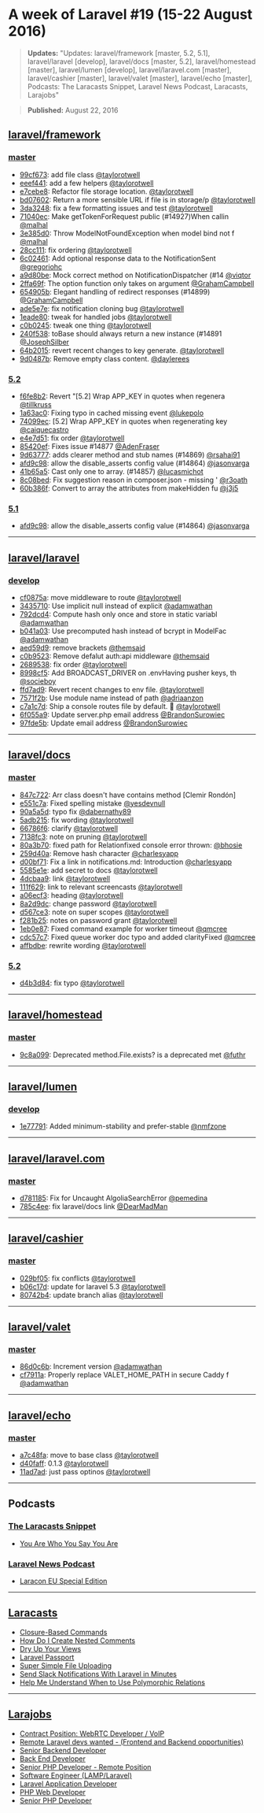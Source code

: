 # A week of Laravel #19 (15-22 August 2016)

> **Updates:** "Updates: laravel/framework [master, 5.2, 5.1], laravel/laravel [develop], laravel/docs [master, 5.2], laravel/homestead [master], laravel/lumen [develop], laravel/laravel.com [master], laravel/cashier [master], laravel/valet [master], laravel/echo [master], Podcasts: The Laracasts Snippet, Laravel News Podcast, Laracasts, Larajobs"

> **Published:** August 22, 2016

## [laravel/framework](https://github.com/laravel/framework)

### [master](https://github.com/laravel/framework/compare/master@{2016-08-15}...master@{2016-08-22})
- [99cf673](https://github.com/laravel/framework/commit/99cf673faea7ed8c18f534596685492b4fb615e0): add file class [@taylorotwell](https://github.com/taylorotwell) 
- [eeef441](https://github.com/laravel/framework/commit/eeef4412dde232071afdfdf0803fd645e364b70a): add a few helpers [@taylorotwell](https://github.com/taylorotwell) 
- [e7cebe8](https://github.com/laravel/framework/commit/e7cebe897c792e6c77485124d95c7b7d8aa78de1): Refactor file storage location. [@taylorotwell](https://github.com/taylorotwell) 
- [bd07602](https://github.com/laravel/framework/commit/bd076028a2532bc6b140ff696dba920bab276fdb): Return a more sensible URL if file is in storage/p [@taylorotwell](https://github.com/taylorotwell) 
- [3da3248](https://github.com/laravel/framework/commit/3da3248afee9da06e0e173c2890104183e765cdb): fix a few formatting issues and test [@taylorotwell](https://github.com/taylorotwell) 
- [71040ec](https://github.com/laravel/framework/commit/71040ec51e58d96f521ab5d5ccf600ea3c4305be): Make getTokenForRequest public (#14927)When callin [@malhal](https://github.com/malhal) 
- [3e385d0](https://github.com/laravel/framework/commit/3e385d09f9ef57150d0d4d8f49ff2b856d0ef293): Throw ModelNotFoundException when model bind not f [@malhal](https://github.com/malhal) 
- [28cc111](https://github.com/laravel/framework/commit/28cc111bf15c501413d0303a849d21c278677106): fix ordering [@taylorotwell](https://github.com/taylorotwell) 
- [6c02461](https://github.com/laravel/framework/commit/6c02461685854c490076e32acb4467eec75e4e67): Add optional response data to the NotificationSent [@gregoriohc](https://github.com/gregoriohc) 
- [a9d80be](https://github.com/laravel/framework/commit/a9d80be3df3b52ea9b9866d5ee614e8996f8f294): Mock correct method on NotificationDispatcher (#14 [@viqtor](https://github.com/viqtor) 
- [2ffa69f](https://github.com/laravel/framework/commit/2ffa69f839746d40ccd0b664ded40d07ec25cbcc): The option function only takes on argument [@GrahamCampbell](https://github.com/GrahamCampbell) 
- [654905b](https://github.com/laravel/framework/commit/654905b7028e52b10d540f2c037036158adcce84): Elegant handling of redirect responses (#14899) [@GrahamCampbell](https://github.com/GrahamCampbell) 
- [ade5e7e](https://github.com/laravel/framework/commit/ade5e7ecf94c4921f0c16a1b444b6a8fe7f0f737): fix notification cloning bug [@taylorotwell](https://github.com/taylorotwell) 
- [1eade80](https://github.com/laravel/framework/commit/1eade8052e571cee59e3e9eb89762943e186aa1b): tweak for handled jobs [@taylorotwell](https://github.com/taylorotwell) 
- [c0b0245](https://github.com/laravel/framework/commit/c0b0245894b11cca333f010aa60da6e068d611d2): tweak one thing [@taylorotwell](https://github.com/taylorotwell) 
- [240f538](https://github.com/laravel/framework/commit/240f53872c7d7eb143bd6e71ac5725394d318ac5): toBase should always return a new instance (#14891 [@JosephSilber](https://github.com/JosephSilber) 
- [64b2015](https://github.com/laravel/framework/commit/64b2015f3156ad67fbd4b006efc3b629ec41b989): revert recent changes to key generate. [@taylorotwell](https://github.com/taylorotwell) 
- [9d0487b](https://github.com/laravel/framework/commit/9d0487bd04b8799cb7da3898b1277d6ac32969dc): Remove empty class content. [@daylerees](https://github.com/daylerees) 


### [5.2](https://github.com/laravel/framework/compare/5.2@{2016-08-15}...5.2@{2016-08-22})
- [f6fe8b2](https://github.com/laravel/framework/commit/f6fe8b2492ede0b882607cabc1af40e5765ef133): Revert "[5.2] Wrap APP_KEY in quotes when regenera [@tillkruss](https://github.com/tillkruss) 
- [1a63ac0](https://github.com/laravel/framework/commit/1a63ac08254e0560a3a67bdf8cbff218f98dbc7b): Fixing typo in cached missing event [@lukepolo](https://github.com/lukepolo) 
- [74099ec](https://github.com/laravel/framework/commit/74099ecf433735adc3813689d4be7aa22fd1e4a0): [5.2] Wrap APP_KEY in quotes when regenerating key [@caiquecastro](https://github.com/caiquecastro) 
- [e4e7d51](https://github.com/laravel/framework/commit/e4e7d517368aa74e5fcc9d1924a119c04dcb0188): fix order [@taylorotwell](https://github.com/taylorotwell) 
- [85420ef](https://github.com/laravel/framework/commit/85420ef5dd4e2038350ff0f98f794390e1de5bca): Fixes issue #14877 [@AdenFraser](https://github.com/AdenFraser) 
- [9d63777](https://github.com/laravel/framework/commit/9d637776998fea6ea7958e2012838559b1ba5f8c): adds clearer method and stub names (#14869) [@rsahai91](https://github.com/rsahai91) 
- [afd9c98](https://github.com/laravel/framework/commit/afd9c98dc66661b570e26b65b94d60f061a290db): allow the disable_asserts config value (#14864) [@jasonvarga](https://github.com/jasonvarga) 
- [41b65a5](https://github.com/laravel/framework/commit/41b65a58e14fcc1e9d13219920194823eb41d77e): Cast only one to array. (#14857) [@lucasmichot](https://github.com/lucasmichot) 
- [8c08bed](https://github.com/laravel/framework/commit/8c08bed52712332c750138120e3dfd6851198917): Fix suggestion reason in composer.json - missing ' [@r3oath](https://github.com/r3oath) 
- [60b386f](https://github.com/laravel/framework/commit/60b386f302e1b74481e7c5125a5cc7448c10e3a8): Convert to array the attributes from makeHidden fu [@j3j5](https://github.com/j3j5) 


### [5.1](https://github.com/laravel/framework/compare/5.1@{2016-08-15}...5.1@{2016-08-22})
- [afd9c98](https://github.com/laravel/framework/commit/afd9c98dc66661b570e26b65b94d60f061a290db): allow the disable_asserts config value (#14864) [@jasonvarga](https://github.com/jasonvarga) 


___

## [laravel/laravel](https://github.com/laravel/laravel)

### [develop](https://github.com/laravel/laravel/compare/develop@{2016-08-15}...develop@{2016-08-22})
- [cf0875a](https://github.com/laravel/laravel/commit/cf0875a655ad68bdf3204615264086ab462dd9c9): move middleware to route [@taylorotwell](https://github.com/taylorotwell) 
- [3435710](https://github.com/laravel/laravel/commit/3435710575ad1aa9a302cbd3ac7b7a93946bb8c0): Use implicit null instead of explicit [@adamwathan](https://github.com/adamwathan) 
- [792dcd4](https://github.com/laravel/laravel/commit/792dcd48c8ad9887f08db6ad9efd0890603ddd53): Compute hash only once and store in static variabl [@adamwathan](https://github.com/adamwathan) 
- [b041a03](https://github.com/laravel/laravel/commit/b041a0387808bb90ffa56308c70665e1c8d01efd): Use precomputed hash instead of bcrypt in ModelFac [@adamwathan](https://github.com/adamwathan) 
- [aed59d9](https://github.com/laravel/laravel/commit/aed59d9f7ae3d9584094afd12210f840af9e2804): remove brackets [@themsaid](https://github.com/themsaid) 
- [c0b9523](https://github.com/laravel/laravel/commit/c0b95238c9b11287c26808dfecf485a390de6256): Remove defalut auth:api middleware [@themsaid](https://github.com/themsaid) 
- [2689538](https://github.com/laravel/laravel/commit/268953862ff649ccf186e6740cd2e9af40b8906a): fix order [@taylorotwell](https://github.com/taylorotwell) 
- [8998cf5](https://github.com/laravel/laravel/commit/8998cf55337a62f3dbb15ef2f100c37161e09253): Add BROADCAST_DRIVER on .envHaving pusher keys, th [@socieboy](https://github.com/socieboy) 
- [ffd7ad9](https://github.com/laravel/laravel/commit/ffd7ad912e53bc42ec41cfb2710200c7ead2b9a8): Revert recent changes to env file. [@taylorotwell](https://github.com/taylorotwell) 
- [7571f2b](https://github.com/laravel/laravel/commit/7571f2b5b4ecca329cf508ef07dd113e6dbe53fc): Use module name instead of path [@adriaanzon](https://github.com/adriaanzon) 
- [c7a1c7d](https://github.com/laravel/laravel/commit/c7a1c7d773325c3d45fd41e3e009e3c811190d19): Ship a console routes file by default. 🌊 [@taylorotwell](https://github.com/taylorotwell) 
- [6f055a9](https://github.com/laravel/laravel/commit/6f055a9b473ddd164fff688b551c78d3334cfe32): Update server.php email address [@BrandonSurowiec](https://github.com/BrandonSurowiec) 
- [97fde5b](https://github.com/laravel/laravel/commit/97fde5bff9e4086629e58e10d782bbc55743e0d3): Update email address [@BrandonSurowiec](https://github.com/BrandonSurowiec) 


___

## [laravel/docs](https://github.com/laravel/docs)

### [master](https://github.com/laravel/docs/compare/master@{2016-08-15}...master@{2016-08-22})
- [847c722](https://github.com/laravel/docs/commit/847c7220c134fda4a1f9ddf743b8929db2a45006): Arr class doesn't have contains method [Clemir Rondón] 
- [e551c7a](https://github.com/laravel/docs/commit/e551c7ad7025b269cc15f5a65a929551ec32f5df): Fixed spelling mistake [@yesdevnull](https://github.com/yesdevnull) 
- [90a5a5d](https://github.com/laravel/docs/commit/90a5a5dcdfaf51ebb7ae1e92d067e1429081666c): typo fix [@dabernathy89](https://github.com/dabernathy89) 
- [5adb215](https://github.com/laravel/docs/commit/5adb21563282621130da493301de8be5f03116ea): fix wording [@taylorotwell](https://github.com/taylorotwell) 
- [66786f6](https://github.com/laravel/docs/commit/66786f6fb758c12819c31cee768aef9789597d72): clarify [@taylorotwell](https://github.com/taylorotwell) 
- [7138fc3](https://github.com/laravel/docs/commit/7138fc3f3d822acc99209eb9cb6b23d5815e1efb): note on pruning [@taylorotwell](https://github.com/taylorotwell) 
- [80a3b70](https://github.com/laravel/docs/commit/80a3b708888e6f175fc38405e4a5690d3ca01765): fixed path for Relationfixed console error thrown: [@bhosie](https://github.com/bhosie) 
- [259d40a](https://github.com/laravel/docs/commit/259d40a8bd3182955d3041ecdd1a855f97d169c3): Remove hash character [@charlesyapp](https://github.com/charlesyapp) 
- [d00bf71](https://github.com/laravel/docs/commit/d00bf718d4f520a9ea439b8159ede8ac66cd3c63): Fix a link in notifications.md: Introduction [@charlesyapp](https://github.com/charlesyapp) 
- [5585e1e](https://github.com/laravel/docs/commit/5585e1e52cf0e3d3ee8661cdc8f6d2947fad6e66): add secret to docs [@taylorotwell](https://github.com/taylorotwell) 
- [4dcbaa9](https://github.com/laravel/docs/commit/4dcbaa93ac99267496f13a783cac25ae6f2f6e1b): link [@taylorotwell](https://github.com/taylorotwell) 
- [111f629](https://github.com/laravel/docs/commit/111f629b14f892bb61fbc9c9dafd14be13b1f737): link to relevant screencasts [@taylorotwell](https://github.com/taylorotwell) 
- [a06ecf3](https://github.com/laravel/docs/commit/a06ecf3dcd6451700780fdf2190472296f86f584): heading [@taylorotwell](https://github.com/taylorotwell) 
- [8a2d9dc](https://github.com/laravel/docs/commit/8a2d9dc33a90adf2f3c6e081dcb37e72eab8892d): change password [@taylorotwell](https://github.com/taylorotwell) 
- [d567ce3](https://github.com/laravel/docs/commit/d567ce3cc93ab16f40f1e894da4b67a958c2d49e): note on super scopes [@taylorotwell](https://github.com/taylorotwell) 
- [f281b25](https://github.com/laravel/docs/commit/f281b252f50bf2267aa1c04291eea50e10ed0c70): notes on password grant [@taylorotwell](https://github.com/taylorotwell) 
- [1eb0e87](https://github.com/laravel/docs/commit/1eb0e87089e0eb80f272a5684bc97e2455db67af): Fixed command example for worker timeout [@qmcree](https://github.com/qmcree) 
- [cdc57c7](https://github.com/laravel/docs/commit/cdc57c74cefa9e27849f0b1915c7c886521d2c8f): Fixed queue worker doc typo and added clarityFixed [@qmcree](https://github.com/qmcree) 
- [affbdbe](https://github.com/laravel/docs/commit/affbdbef3062672a444190cd86b06faf8170c311): rewrite wording [@taylorotwell](https://github.com/taylorotwell) 


### [5.2](https://github.com/laravel/docs/compare/5.2@{2016-08-15}...5.2@{2016-08-22})
- [d4b3d84](https://github.com/laravel/docs/commit/d4b3d84c1aa2621c15c66b43152385f1bdb60234): fix typo [@taylorotwell](https://github.com/taylorotwell) 


___

## [laravel/homestead](https://github.com/laravel/homestead)

### [master](https://github.com/laravel/homestead/compare/master@{2016-08-15}...master@{2016-08-22})
- [9c8a099](https://github.com/laravel/homestead/commit/9c8a099d81d5ec15a2a881c1352b1ca0fb7414f2): Deprecated method.File.exists? is a deprecated met [@futhr](https://github.com/futhr) 


___

## [laravel/lumen](https://github.com/laravel/lumen)

### [develop](https://github.com/laravel/lumen/compare/develop@{2016-08-15}...develop@{2016-08-22})
- [1e77791](https://github.com/laravel/lumen/commit/1e77791eb03d70f48da341d39d2f73f13a51be64): Added minimum-stability and prefer-stable [@nmfzone](https://github.com/nmfzone) 


___

## [laravel/laravel.com](https://github.com/laravel/laravel.com)

### [master](https://github.com/laravel/laravel.com/compare/master@{2016-08-15}...master@{2016-08-22})
- [d781185](https://github.com/laravel/laravel.com/commit/d781185dc9b6753206472e64183515f9c4670bad): Fix for Uncaught AlgoliaSearchError [@pemedina](https://github.com/pemedina) 
- [785c4ee](https://github.com/laravel/laravel.com/commit/785c4ee494c4e92f7a576877a0fd5b6c5fd577eb): fix laravel/docs link [@DearMadMan](https://github.com/DearMadMan) 


___

## [laravel/cashier](https://github.com/laravel/cashier)

### [master](https://github.com/laravel/cashier/compare/master@{2016-08-15}...master@{2016-08-22})
- [029bf05](https://github.com/laravel/cashier/commit/029bf054d7971ac851736c8c0c3cd08ae49ef79e): fix conflicts [@taylorotwell](https://github.com/taylorotwell) 
- [b06c17d](https://github.com/laravel/cashier/commit/b06c17d541f33bed2e4315dda3baa9e16e95a739): update for laravel 5.3 [@taylorotwell](https://github.com/taylorotwell) 
- [80742b4](https://github.com/laravel/cashier/commit/80742b4618586db15a638a436dbc8f625c6abd4d): update branch alias [@taylorotwell](https://github.com/taylorotwell) 


___

## [laravel/valet](https://github.com/laravel/valet)

### [master](https://github.com/laravel/valet/compare/master@{2016-08-15}...master@{2016-08-22})
- [86d0c6b](https://github.com/laravel/valet/commit/86d0c6b1a75a6fb80380d2ddaba71935680045d7): Increment version [@adamwathan](https://github.com/adamwathan) 
- [cf7911a](https://github.com/laravel/valet/commit/cf7911a0e54fc527b7c669779d97404412cb4f57): Properly replace VALET_HOME_PATH in secure Caddy f [@adamwathan](https://github.com/adamwathan) 


___

## [laravel/echo](https://github.com/laravel/echo)

### [master](https://github.com/laravel/echo/compare/master@{2016-08-15}...master@{2016-08-22})
- [a7c48fa](https://github.com/laravel/echo/commit/a7c48fa311f58060b9825c6c1082178b3efb13d3): move to base class [@taylorotwell](https://github.com/taylorotwell) 
- [d40faff](https://github.com/laravel/echo/commit/d40faff388a8113936c63c1e4a5290d953e8c04f): 0.1.3 [@taylorotwell](https://github.com/taylorotwell) 
- [11ad7ad](https://github.com/laravel/echo/commit/11ad7ad153e2dc4b51631d9599938404cf782cd8): just pass optinos [@taylorotwell](https://github.com/taylorotwell) 


___

## Podcasts

### [The Laracasts Snippet](http://laracasts.audio)
- [You Are Who You Say You Are](http://laracasts.simplecast.fm/38)

### [Laravel News Podcast](https://laravel-news.com)
- [Laracon EU Special Edition]()


___

## [Laracasts](https://laracasts.com)
- [Closure-Based Commands](https://laracasts.com/series/whats-new-in-laravel-5-3/episodes/14)
- [How Do I Create Nested Comments](https://laracasts.com/series/how-do-i/episodes/9)
- [Dry Up Your Views](https://laracasts.com/series/php-for-beginners/episodes/17)
- [Laravel Passport](https://laracasts.com/series/whats-new-in-laravel-5-3/episodes/13)
- [Super Simple File Uploading](https://laracasts.com/series/whats-new-in-laravel-5-3/episodes/12)
- [Send Slack Notifications With Laravel in Minutes](https://laracasts.com/series/whats-new-in-laravel-5-3/episodes/11)
- [Help Me Understand When to Use Polymorphic Relations](https://laracasts.com/series/how-do-i/episodes/8)


___

## [Larajobs](https://larajobs.com)
- [Contract Position:  WebRTC Developer / VoIP](https://larajobs.com/job/585/contract-position-webrtc-developer-voip)
- [Remote Laravel devs wanted - (Frontend and Backend opportunities)](https://larajobs.com/job/584/remote-laravel-devs-wanted-frontend-and-backend-opportunities)
- [Senior Backend Developer](https://larajobs.com/job/583/senior-backend-developer)
- [Back End Developer](https://larajobs.com/job/582/back-end-developer)
- [Senior PHP Developer - Remote Position](https://larajobs.com/job/581/senior-php-developer-remote-position)
- [Software Engineer (LAMP/Laravel)](https://larajobs.com/job/580/software-engineer-lamplaravel)
- [Laravel Application Developer](https://larajobs.com/job/577/laravel-application-developer)
- [PHP Web Developer](https://larajobs.com/job/579/php-web-developer)
- [Senior PHP Developer](https://larajobs.com/job/578/senior-php-developer)

